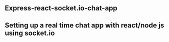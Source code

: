 ## Express-react-socket.io-chat-app
## Setting up a real time chat app with react/node js using socket.io 
